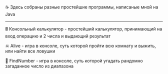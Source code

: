 

☕ Здесь собраны разные простейшие программы, написаные мной на Java
<hr>

🖩 Консольный калькулятор - простейший калькулятор, принимающий на вход операцию и 2 числа и выдающий результат


☠ Alive - игра в консоле, суть которой пройти всю комнату и выжить, или найти все ловушки


🔎 FindNumber - игра в консоле, суть которой угадать рандомно загаданное число из диапазона
